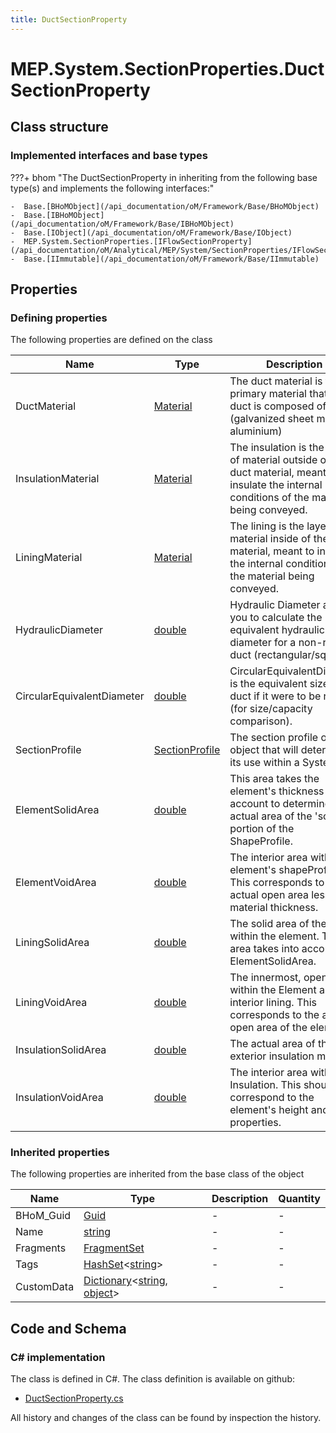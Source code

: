 ```yaml
---
title: DuctSectionProperty
---
```


# MEP.System.SectionProperties.DuctSectionProperty



## Class structure

### Implemented interfaces and base types

???+ bhom "The DuctSectionProperty in inheriting from the following base type(s) and implements the following interfaces:"

    -  Base.[BHoMObject](/api_documentation/oM/Framework/Base/BHoMObject)
    -  Base.[IBHoMObject](/api_documentation/oM/Framework/Base/IBHoMObject)
    -  Base.[IObject](/api_documentation/oM/Framework/Base/IObject)
    -  MEP.System.SectionProperties.[IFlowSectionProperty](/api_documentation/oM/Analytical/MEP/System/SectionProperties/IFlowSectionProperty)
    -  Base.[IImmutable](/api_documentation/oM/Framework/Base/IImmutable)


## Properties



### Defining properties

The following properties are defined on the class

| Name             | Type             | Description      | Quantity         |
|------------------|------------------|------------------|------------------|
| DuctMaterial | [Material](/api_documentation/oM/Physical/Physical/Materials/Material) | The duct material is the primary material that the duct is composed of (galvanized sheet metal, aluminium) | - |
| InsulationMaterial | [Material](/api_documentation/oM/Physical/Physical/Materials/Material) | The insulation is the layer of material outside of the duct material, meant to insulate the internal conditions of the material being conveyed. | - |
| LiningMaterial | [Material](/api_documentation/oM/Physical/Physical/Materials/Material) | The lining is the layer of material inside of the duct material, meant to insulate the internal conditions of the material being conveyed. | - |
| HydraulicDiameter | [double](https://learn.microsoft.com/en-us/dotnet/api/System.Double?view=netstandard-2.0) | Hydraulic Diameter allows you to calculate the round equivalent hydraulic diameter for a non-round duct (rectangular/square). | - |
| CircularEquivalentDiameter | [double](https://learn.microsoft.com/en-us/dotnet/api/System.Double?view=netstandard-2.0) | CircularEquivalentDiameter is the equivalent size for a duct if it were to be round (for size/capacity comparison). | - |
| SectionProfile | [SectionProfile](/api_documentation/oM/Analytical/MEP/System/SectionProperties/SectionProfile) | The section profile of the object that will determine its use within a System. | - |
| ElementSolidArea | [double](https://learn.microsoft.com/en-us/dotnet/api/System.Double?view=netstandard-2.0) | This area takes the element's thickness into account to determine the actual area of the 'solid' portion of the ShapeProfile. | - |
| ElementVoidArea | [double](https://learn.microsoft.com/en-us/dotnet/api/System.Double?view=netstandard-2.0) | The interior area within the element's shapeProfile. This corresponds to the actual open area less any material thickness. | - |
| LiningSolidArea | [double](https://learn.microsoft.com/en-us/dotnet/api/System.Double?view=netstandard-2.0) | The solid area of the lining within the element. This area takes into account the ElementSolidArea. | - |
| LiningVoidArea | [double](https://learn.microsoft.com/en-us/dotnet/api/System.Double?view=netstandard-2.0) | The innermost, open area within the Element and its interior lining. This corresponds to the actual open area of the element. | - |
| InsulationSolidArea | [double](https://learn.microsoft.com/en-us/dotnet/api/System.Double?view=netstandard-2.0) | The actual area of the exterior insulation material. | - |
| InsulationVoidArea | [double](https://learn.microsoft.com/en-us/dotnet/api/System.Double?view=netstandard-2.0) | The interior area within the Insulation. This should correspond to the element's height and width properties. | - |


### Inherited properties
The following properties are inherited from the base class of the object

| Name             | Type             | Description      | Quantity         |
|------------------|------------------|------------------|------------------|
| BHoM_Guid | [Guid](https://learn.microsoft.com/en-us/dotnet/api/System.Guid?view=netstandard-2.0) | - | - |
| Name | [string](https://learn.microsoft.com/en-us/dotnet/api/System.String?view=netstandard-2.0) | - | - |
| Fragments | [FragmentSet](/api_documentation/oM/Framework/Base/FragmentSet) | - | - |
| Tags | [HashSet](https://learn.microsoft.com/en-us/dotnet/api/System.Collections.Generic.HashSet-1?view=netstandard-2.0)&lt;[string](https://learn.microsoft.com/en-us/dotnet/api/System.String?view=netstandard-2.0)&gt; | - | - |
| CustomData | [Dictionary](https://learn.microsoft.com/en-us/dotnet/api/System.Collections.Generic.Dictionary-2?view=netstandard-2.0)&lt;[string](https://learn.microsoft.com/en-us/dotnet/api/System.String?view=netstandard-2.0), [object](https://learn.microsoft.com/en-us/dotnet/api/System.Object?view=netstandard-2.0)&gt; | - | - |


## Code and Schema

### C# implementation

The class is defined in C#. The class definition is available on github:

- [DuctSectionProperty.cs](https://github.com/BHoM/BHoM/blob/develop/MEP_oM/System\SectionProperties\DuctSectionProperty.cs)

All history and changes of the class can be found by inspection the history.
